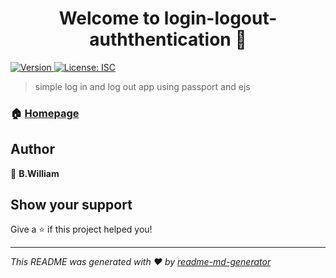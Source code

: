 <h1 align="center">Welcome to login-logout-auththentication 🔑</h1>
<p>
  <a href="https://www.npmjs.com/package/weatherapp" target="_blank">
    <img alt="Version" src="https://img.shields.io/npm/v/weatherapp.svg">
  </a>
  <a href="#" target="_blank">
    <img alt="License: ISC" src="https://img.shields.io/badge/License-ISC-yellow.svg" />
  </a>
</p>

> simple log in and log out app using passport and ejs

### 🏠 [Homepage](https://nodejs-login-logout.herokuapp.com/)



## Author

👤 **B.William**


## Show your support

Give a ⭐️ if this project helped you!

***
_This README was generated with ❤️ by [readme-md-generator](https://github.com/kefranabg/readme-md-generator)_
